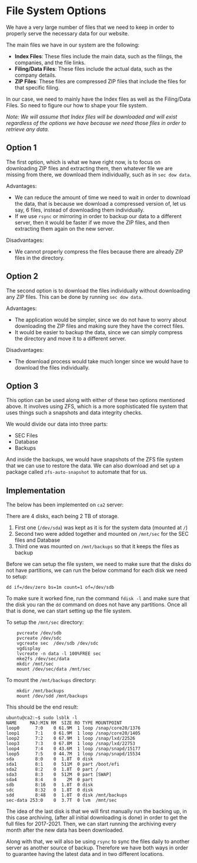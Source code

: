 # File System Options

We have a very large number of files that we need to keep in order to properly serve the necessary data for our website. 

The main files we have in our system are the following:
- **Index Files**: These files include the main data, such as the filings, the companies, and the file links.
- **Filing/Data Files**: These files include the actual data, such as the company details.
- **ZIP Files**: These files are compressed ZIP files that include the files for that specific filing.

In our case, we need to mainly have the Index files as well as the Filing/Data Files. So need to figure our how to shape your file system.

_Note: We will assume that Index files will be downloaded and will exist regardless of the options we have because we need those files in  order to retrieve any data._

## Option 1
The first option, which is what we have right now, is to focus on downloading ZIP files and extracting them, then whatever file we are missing from there, we download them individually, such as in `sec dow data`.

Advantages:
- We can reduce the amount of time we need to wait in order to download the data, that is because we download a compressed version of, let us say, 6 files, instead of downloading them individually.
- If we use `rsync` or mirroring in order to backup our data to a different server, then it would be faster if we move the ZIP files, and then extracting them again on the new server.

Disadvantages:
- We cannot properly compress the files because there are already ZIP files in the directory.


## Option 2
The second option is to download the files individually without downloading any ZIP files. This can be done by running `sec dow data`.

Advantages:
- The application would be simpler, since we do not have to worry about downloading the ZIP files and making sure they have the correct files.
- It would be easier to backup the data, since we can simply compress the directory and move it to a different server.

Disadvantages:
- The download process would take much longer since we would have to download the files individually.

## Option 3
This option can be used along with either of these two options mentioned above. It involves using ZFS, which is a more sophisticated file system that uses things such a snapshots and data integrity checks.

We would divide our data into three parts:
- SEC Files
- Database
- Backups

And inside the backups, we would have snapshots of the ZFS file system that we can use to restore the data. We can also download and set up a package called `zfs-auto-snapshot` to automate that for us.

## Implementation

The below has been implemented on `ca2` server:

There are 4 disks, each being 2 TB of storage.

1. First one (`/dev/sda`) was kept as it is for the system data (mounted at `/`)
2. Second two were added together and mounted on `/mnt/sec` for the SEC files and Database
3. Third one was mounted on `/mnt/backups` so that it keeps the files as backup

Before we can setup the file system, we need to make sure that the disks do not have partitions, we can run the below command for each disk we need to setup:

```
dd if=/dev/zero bs=1m count=1 of=/dev/sdb
```

To make sure it worked fine, run the command `fdisk -l` and make sure that the disk you ran the `dd` command on does not have any partitions. Once all that is done, we can start setting up the file system.


To setup the `/mnt/sec` directory:
```
    pvcreate /dev/sdb
	pvcreate /dev/sdc
	vgcreate sec  /dev/sdb /dev/sdc
	vgdisplay
	lvcreate -n data -l 100%FREE sec
	mke2fs /dev/sec/data
	mkdir /mnt/sec
	mount /dev/sec/data /mnt/sec
```

To mount the `/mnt/backups` directory:
```
    mkdir /mnt/backups
    mount /dev/sdd /mnt/backups
```

This should be the end result:
```
ubuntu@ca2:~$ sudo lsblk -l
NAME     MAJ:MIN RM  SIZE RO TYPE MOUNTPOINT
loop0      7:0    0 61.9M  1 loop /snap/core20/1376
loop1      7:1    0 61.9M  1 loop /snap/core20/1405
loop2      7:2    0 67.9M  1 loop /snap/lxd/22526
loop3      7:3    0 67.8M  1 loop /snap/lxd/22753
loop4      7:4    0 43.6M  1 loop /snap/snapd/15177
loop5      7:5    0 44.7M  1 loop /snap/snapd/15534
sda        8:0    0  1.8T  0 disk 
sda1       8:1    0  511M  0 part /boot/efi
sda2       8:2    0  1.8T  0 part /
sda3       8:3    0  512M  0 part [SWAP]
sda4       8:4    0    2M  0 part 
sdb        8:16   0  1.8T  0 disk 
sdc        8:32   0  1.8T  0 disk 
sdd        8:48   0  1.8T  0 disk /mnt/backups
sec-data 253:0    0  3.7T  0 lvm  /mnt/sec
```


The idea of the last disk is that we will first manually run the backing up, in this case archiving, (after all initial downloading is done) in order to get the full files for 2017-2021. Then, we can start running the archiving every month after the new data has been downloaded. 

Along with that, we will also be using `rsync` to sync the files daily to another server as another source of backup. Therefore we have both ways in order to guarantee having the latest data and in two different locations.